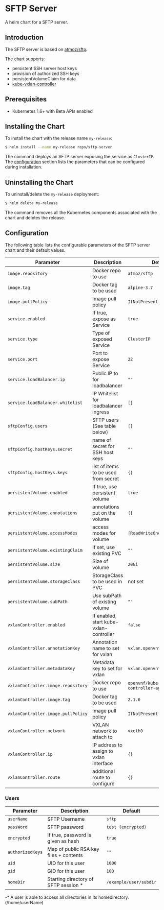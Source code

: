 # SFTP Server

A helm chart for a SFTP server.


## Introduction

The SFTP server is based on [atmoz/sftp](https://github.com/atmoz/sftp).

The chart supports:
- persistent SSH server host keys
- provision of authorized SSH keys
- persistentVolumeClaim for data
- [kube-vxlan-controller](https://github.com/openvnf/kube-vxlan-controller)


## Prerequisites

- Kubernetes 1.6+ with Beta APIs enabled


## Installing the Chart

To install the chart with the release name `my-release`:

```bash
$ helm install --name my-release repo/sftp-server
```

The command deploys an SFTP server exposing the service as `ClusterIP`. The [configuration](#configuration) section lists the parameters that can be configured during installation.


## Uninstalling the Chart

To uninstall/delete the `my-release` deployment:

```bash
$ helm delete my-release
```

The command removes all the Kubernetes components associated with the chart and deletes the release.

## Configuration

The following table lists the configurable parameters of the SFTP server chart and their default values.

|          Parameter                 |                Description                 |                   Default                   |
| -----------------------------------| ------------------------------------------ | ------------------------------------------- |
| `image.repository`                 | Docker repo to use                         | `atmoz/sftp`                                |
| `image.tag`                        | Docker tag to be used                      | `alpine-3.7`                                |
| `image.pullPolicy`                 | Image pull policy                          | `IfNotPresent`                              |
| `service.enabled`                  | If true, expose as Service                 | `true`                                      |
| `service.type`                     | Type of exposed Service                    | `ClusterIP`                                 |
| `service.port`                     | Port to expose Service                     | `22`                                        |
| `service.loadBalancer.ip`          | Public IP to for loadbalancer              | `""`                                        |
| `service.loadBalancer.whitelist`   | IP Whitelist for loadbalancer ingress      | `[]`                                        |
| `sftpConfig.users`                 | SFTP users  (See table below)              | `[]`                                        |
| `sftpConfig.hostKeys.secret`       | name of secret for SSH host keys           | `""`                                        |
| `sftpConfig.hostKeys.keys`         | list of items to be used from secret       | `{}`                                        |
| `persistentVolume.enabled`         | If true, use persistent volume             | `true`                                      |
| `persistentVolume.annotations`     | annotations put on the volume              | `{}`                                        |
| `persistentVolume.accessModes`     | access modes for volume                    | `[ReadWriteOnce]`                           |
| `persistentVolume.existingClaim`   | If set, use existing PVC                   | `""`                                        |
| `persistentVolume.size`            | Size of volume                             | `20Gi`                                      |
| `persistentVolume.storageClass`    | StorageClass to be used in PVC             | not set                                     |
| `persistentVolume.subPath`         | Use subPath of existing volume             | `""`                                        |
| `vxlanController.enabled`          | If enabled, start kube-vxlan-controller    | `false`                                     |
| `vxlanController.annotationKey`    | Annotation name to set for vxlan           | `vxlan.openvnf.org/networks`                |
| `vxlanController.metadataKey`      | Metadata key to set for vxlan              | `vxlan.openvnf.org`                         |
| `vxlanController.image.repository` | Docker repo to use                         | `openvnf/kube-vxlan-controller-agent`       |
| `vxlanController.image.tag`        | Docker tag to be used                      | `2.1.0`                                     |
| `vxlanController.image.pullPolicy` | Image pull policy                          | `IfNotPresent`                              |
| `vxlanController.network`          | VXLAN network to attach to                 | `vxeth0`                                    |
| `vxlanController.ip`               | IP address to assign to vxlan interface    | `{}`                                        |
| `vxlanController.route`            | additional route to configure              | `{}`                                        |


### Users 
|          Parameter                 |                Description                 |                   Default                   |
| -----------------------------------| ------------------------------------------ | ------------------------------------------- |
| `userName`        		         | SFTP Username 	                          | `sftp`                                      |
| `passWord`                		 | SFTP password                              | `test (encrypted)`                          |
| `encrypted`                		 | If true, password is given as hash         | `true`                                      |
| `authorizedKeys`                 	 | Map of public RSA key files + contents     | `""`                                        |
| `uid`                				 | UID for this user                          | `1000`                                      |
| `gid`                				 | GID for this user                          | `100`                                       |
| `homeDir`                			 | Starting directory of SFTP session *       | `/example/user/subdir`                      |
                        
-* A user is able to access all directories in its homedirectory. (/home/userName)
